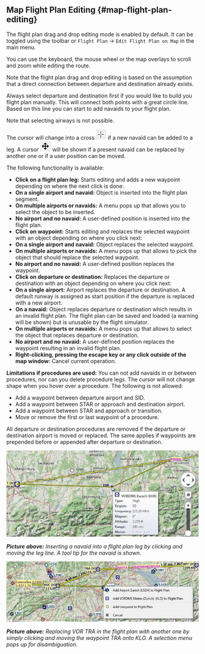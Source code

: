 ## Map Flight Plan Editing {#map-flight-plan-editing}

The flight plan drag and drop editing mode is enabled by default. It can be toggled using the toolbar or `Flight Plan` -&gt; `Edit Flight Plan on Map` in the main menu.

You can use the keyboard, the mouse wheel or the map overlays to scroll and zoom while editing the route.

Note that the flight plan drag and drop editing is based on the assumption that a direct connection between departure and destination already exists.

Always select departure and destination first if you would like to build you flight plan manually. This will connect both points with a great circle line. Based on this line you can start to add navaids to your flight plan.

Note that selecting airways is not possible.

The cursor will change into a cross ![Cursor Cross](../images/cursorcross.png) if a new navaid can be added to a leg. A cursor ![Cursor Move](../images/cursormove.png) will be shown if a present navaid can be replaced by another one or if a user position can be moved.

The following functionality is available:

* **Click on a flight plan leg:** Starts editing and adds a new waypoint depending on where the next click is done:
 *   **On a single airport and navaid:** Object is inserted into the flight plan segment.
 *   **On multiple airports or navaids:** A menu pops up that allows you to select the object to be inserted.
 *   **No airport and no navaid:** A user-defined position is inserted into the flight plan.
*   **Click on waypoint:** Starts editing and replaces the selected waypoint with an object depending on where you click next:
  *   **On a single airport and navaid:** Object replaces the selected waypoint.
  *   **On multiple airports or navaids:** A menu pops up that allows to pick the object that should replace the selected waypoint.
  *   **No airport and no navaid:** A user-defined position replaces the waypoint.
* **Click on departure or destination:** Replaces the departure or destination with an object depending on where you click next:
 *   **On a single airport:** Airport replaces the departure or destination. A default runway is assigned as start position if the departure is replaced with a new airport.
 *   **On a navaid:** Object replaces departure or destination which results in an invalid flight plan. The flight plan can be saved and loaded (a warning will be shown) but is unusable by the flight simulator.
 *   **On multiple airports or navaids:** A menu pops up that allows to select the object that replaces departure or destination.
 *   **No airport and no navaid:** A user-defined position replaces the waypoint resulting in an invalid flight plan.
*   **Right-clicking, pressing the escape key or any click outside of the map window:** Cancel current operation.

**Limitations if procedures are used:** You can not add navaids in or between procedures, nor can you delete procedure legs. The cursor will not change shape when you hover over a procedure. The following is not allowed:
* Add a waypoint between departure airport and SID.
* Add a waypoint between STAR or approach and destination airport.
* Add a waypoint between STAR and approach or transition.
* Move or remove the first or last waypoint of a procedure.

All departure or destination procedures are removed if the departure or destination airport is moved or replaced. The same applies if waypoints are prepended before or appended after departure or destination.

![Flight Plan Edit](../images/fpedit.jpg "Flight Plan Edit")

_**Picture above:** Inserting a navaid into a flight plan leg by clicking and moving the leg line. A tool tip for the navaid is shown._

![Flight Plan Edit](../images/fpedit2.jpg "Flight Plan Edit")

_**Picture above:** Replacing VOR TRA in the flight plan with another one by simply clicking and moving the waypoint TRA onto KLO. A selection menu pops up for disambiguation._

